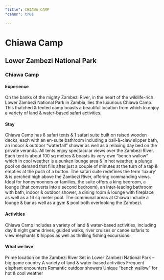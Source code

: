 ```yaml
---
"title": CHIAWA CAMP
"canon": true

---
```


# Chiawa Camp
## Lower Zambezi National Park
### Chiawa Camp

#### Experience
On the banks of the mighty Zambezi River, in the heart of the wildlife-rich Lower Zambezi National Park in Zambia, lies the luxurious Chiawa Camp.
This thatched &amp; tented camp boasts a beautiful location from which to enjoy a variety of land &amp; water-based safari activities.

#### Stay
Chiawa Camp has 8 safari tents &amp; 1 safari suite built on raised wooden decks, each with an en-suite bathroom including a ball-&amp;-claw slipper bath, an indoor &amp; outdoor “waterfall” shower as well as a relaxing day bed on the private veranda.  All tents enjoy spectacular views over the Zambezi River.
Each tent is about 100 sq metres &amp; boasts its very own “bench wallow” which in cool weather is a sunken lounge area &amp; in hot weather, a plunge pool on demand that fills after just a couple of minutes at the turn of a tap &amp; empties at the push of a button.
The safari suite redefines the term ‘luxury’ &amp; is perched high above the Zambezi River, offering commanding views.  Ideal for honeymooners or families, the suite offers a king bedroom, a lounge (that converts into a second bedroom), an inter-leading bathroom with bath, indoor &amp; outdoor shower, a dining room &amp; lounge with fireplace as well as a 16 sq meter pool.
The communal areas at Chiawa include a lounge &amp; bar as well as a gym &amp; pool both overlooking the Zambezi.

#### Activities
Chiawa Camp includes a variety of land &amp; water-based activities, including day &amp; night game drives, guided walks, river cruises or canoe safaris to view elephants &amp; hippos as well as thrilling fishing excursions.


#### What we love
Prime location on the Zambezi River
Set in Lower Zambezi National Park – big game country
A variety of land &amp; water-based activities
Frequent elephant encounters
Romantic outdoor showers
Unique “bench wallow” for hot &amp; cool weather